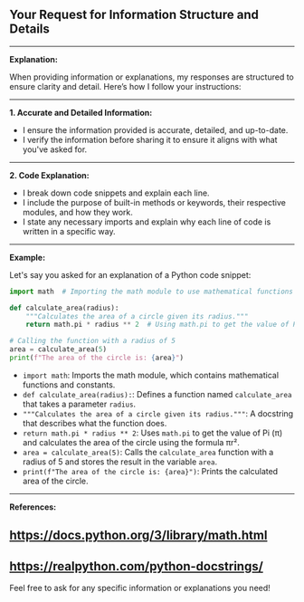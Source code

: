 ## Your Request for Information Structure and Details

---

**Explanation:** 

When providing information or explanations, my responses are structured to ensure clarity and detail. Here’s how I follow your instructions:

---

**1. Accurate and Detailed Information:** 
  - I ensure the information provided is accurate, detailed, and up-to-date.
  - I verify the information before sharing it to ensure it aligns with what you've asked for.

---

**2. Code Explanation:** 
  - I break down code snippets and explain each line.
  - I include the purpose of built-in methods or keywords, their respective modules, and how they work.
  - I state any necessary imports and explain why each line of code is written in a specific way.

---

**Example:**

Let's say you asked for an explanation of a Python code snippet:

```python
import math  # Importing the math module to use mathematical functions

def calculate_area(radius):
    """Calculates the area of a circle given its radius."""
    return math.pi * radius ** 2  # Using math.pi to get the value of Pi and calculate the area

# Calling the function with a radius of 5
area = calculate_area(5)
print(f"The area of the circle is: {area}")
```

- `import math`: Imports the math module, which contains mathematical functions and constants.
- `def calculate_area(radius):`: Defines a function named `calculate_area` that takes a parameter `radius`.
- `"""Calculates the area of a circle given its radius."""`: A docstring that describes what the function does.
- `return math.pi * radius ** 2`: Uses `math.pi` to get the value of Pi (π) and calculates the area of the circle using the formula πr².
- `area = calculate_area(5)`: Calls the `calculate_area` function with a radius of 5 and stores the result in the variable `area`.
- `print(f"The area of the circle is: {area}")`: Prints the calculated area of the circle.

---

**References:**
## https://docs.python.org/3/library/math.html ##
## https://realpython.com/python-docstrings/ ##

Feel free to ask for any specific information or explanations you need!